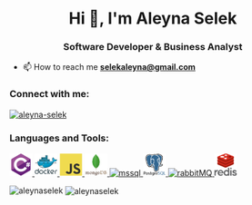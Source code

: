 <h1 align="center">Hi 👋, I'm Aleyna Selek</h1>
<h3 align="center"> Software Developer & Business Analyst </h3>
 
 
- 📫 How to reach me **selekaleyna@gmail.com**

<h3 align="left">Connect with me:</h3>
<p align="left">
 
<a href="https://linkedin.com/in/aleyna-selek" target="blank"><img align="center" src="https://raw.githubusercontent.com/rahuldkjain/github-profile-readme-generator/master/src/images/icons/Social/linked-in-alt.svg" alt="aleyna-selek" height="30" width="40" /></a> 
</p>

<h3 align="left">Languages and Tools:</h3>
<p align="left"> 
 
<a href="https://www.w3schools.com/cs/" target="_blank" rel="noreferrer"> <img src="https://raw.githubusercontent.com/devicons/devicon/master/icons/csharp/csharp-original.svg" alt="csharp" width="40" height="40"/> </a><a href="https://www.docker.com/" target="_blank" rel="noreferrer"> <img src="https://raw.githubusercontent.com/devicons/devicon/master/icons/docker/docker-original-wordmark.svg" alt="docker" width="40" height="40"/> </a> 
<a href="https://developer.mozilla.org/en-US/docs/Web/JavaScript" target="_blank" rel="noreferrer"> <img src="https://raw.githubusercontent.com/devicons/devicon/master/icons/javascript/javascript-original.svg" alt="javascript" width="40" height="40"/> </a> 
<a href="https://www.mongodb.com/" target="_blank" rel="noreferrer"> <img src="https://raw.githubusercontent.com/devicons/devicon/master/icons/mongodb/mongodb-original-wordmark.svg" alt="mongodb" width="40" height="40"/> </a> 
<a href="https://www.microsoft.com/en-us/sql-server" target="_blank" rel="noreferrer"> <img src="https://www.svgrepo.com/show/303229/microsoft-sql-server-logo.svg" alt="mssql" width="40" height="40"/> </a> 
<a href="https://www.postgresql.org" target="_blank" rel="noreferrer"> <img src="https://raw.githubusercontent.com/devicons/devicon/master/icons/postgresql/postgresql-original-wordmark.svg" alt="postgresql" width="40" height="40"/> </a> 
<a href="https://www.rabbitmq.com" target="_blank" rel="noreferrer"> <img src="https://www.vectorlogo.zone/logos/rabbitmq/rabbitmq-icon.svg" alt="rabbitMQ" width="40" height="40"/> </a> 
<a href="https://redis.io" target="_blank" rel="noreferrer"> <img src="https://raw.githubusercontent.com/devicons/devicon/master/icons/redis/redis-original-wordmark.svg" alt="redis" width="40" height="40"/> </a>  
</p>


<p><img align="left" src="https://github-readme-stats.vercel.app/api/top-langs?username=aleynaselek&show_icons=true&locale=en&layout=compact&cache_buster=1" alt="aleynaselek" /></p>

<p>&nbsp;<img align="center" src="https://github-readme-stats.vercel.app/api?username=aleynaselek&show_icons=true&locale=en&cache_buster=1" alt="aleynaselek" /></p>
<br/>

